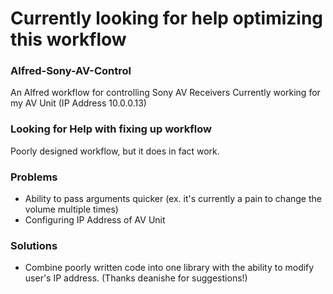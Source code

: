 # Currently looking for help optimizing this workflow

### Alfred-Sony-AV-Control
An Alfred workflow for controlling Sony AV Receivers
Currently working for my AV Unit (IP Address 10.0.0.13)


### Looking for Help with fixing up workflow
Poorly designed workflow, but it does in fact work.


### Problems
- Ability to pass arguments quicker (ex. it's currently a pain to change the volume multiple times)
- Configuring IP Address of AV Unit

### Solutions
- Combine poorly written code into one library with the ability to modify user's IP address. (Thanks deanishe for suggestions!)